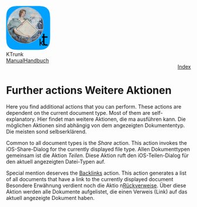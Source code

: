 <div class="logoRow">
  <div class="logoColumn logoColumnLeft">
    <img src="./../logo120.png">
  </div>
  <div class="logoColumn logoColumnRight">
    <div class="vCentered">
      <div class="logoTitle">KTrunk</div>
      <div class="logoTitle"><a href="./../Manual.html"><span class="en">Manual</span><span class="de">Handbuch</span></a></div>
      <div class="logoDescription" style="text-align: right;"><a href="Index.html">Index</a></div>
    </div>
  </div>
</div>
<h1>
  <span class="en">Further actions</span>
  <span class="de">Weitere Aktionen</span>
</h1>
<p>
  <span class="en">Here you find additional actions that you can perform. These actions are dependent on the current document type. Most of them are self-explanatory.</span>
  <span class="de">Hier findet man weitere Aktionen, die ma ausführen kann. Die möglichen Aktionen sind abhängig von dem angezeigten Dokumententyp. Die meisten sond selbserklärend.</span>
</p>
<p>
  <span class="en">Common to all document types is the <i>Share</i> action. This action invokes the iOS-Share-Dialog for the currently displayed file type.</span>
  <span class="de">Allen Dokumenttypen gemeinsam ist die Aktion <i>Teilen</i>. Diese Aktion ruft den iOS-Teilen-Dialog für den aktuell angezeigten Datei-Typen auf.</span>
</p>
<p>
  <span class="en">Special mention deserves the <a href="https://en.m.wikipedia.org/wiki/Backlink">Backlinks</a> action. This action generates a list of all documents that have a link to the currently displayed document</span>
  <span class="de">Besondere Erwähnung verdient noch die Aktio n<a href="https://de.m.wikipedia.org/wiki/Rückverweis">Rückverweise</a>. Über diese Aktion werden alle Dokumente aufgelistet, die einen Verweis (Link) auf das aktuell angezeigte Dokument haben.</span>
</p>
